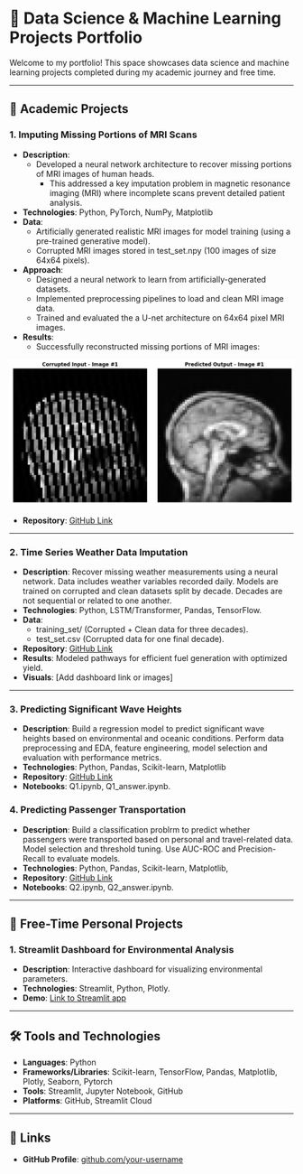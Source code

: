 # 🌟 Data Science & Machine Learning Projects Portfolio

Welcome to my portfolio! This space showcases data science and machine learning projects completed during my academic journey and free time.

---

## 📂 **Academic Projects**

### 1. **Imputing Missing Portions of MRI Scans**
- **Description**:
  - Developed a neural network architecture to recover missing portions of MRI images of human heads.
	- This addressed a key imputation problem in magnetic resonance imaging (MRI) where incomplete scans prevent detailed patient analysis. 
- **Technologies**: Python, PyTorch, NumPy, Matplotlib
- **Data**:
  - Artificially generated realistic MRI images for model training (using a pre-trained generative model).
  - Corrupted MRI images stored in test_set.npy (100 images of size 64x64 pixels).
- **Approach**:
  - Designed a neural network to learn from artificially-generated datasets.
  - Implemented preprocessing pipelines to load and clean MRI image data.
  - Trained and evaluated the a U-net architecture on 64x64 pixel MRI images.
- **Results**:
  - Successfully reconstructed missing portions of MRI images:
  
![MRI Imputation - Before and After](images/mri_imputation.png)

- **Repository**: [GitHub Link](https://github.com/ese-ada-lovelace-2024/dl-module-coursework-1-esemsc-mi720)

---

### 2. **Time Series Weather Data Imputation**
- **Description**: Recover missing weather measurements using a neural network. Data includes weather variables recorded daily. Models are trained on corrupted and clean datasets split by decade. Decades are not sequential or related to one another. 
- **Technologies**: Python, LSTM/Transformer, Pandas, TensorFlow.
- **Data**:
  - training_set/ (Corrupted + Clean data for three decades).
  - test_set.csv (Corrupted data for one final decade).
- **Repository**: [GitHub Link](https://github.com/ese-ada-lovelace-2024/dl-module-coursework-2-esemsc-mi720)
- **Results**: Modeled pathways for efficient fuel generation with optimized yield.
- **Visuals**: [Add dashboard link or images]

---

### 3. **Predicting Significant Wave Heights**
- **Description**: Build a regression model to predict significant wave heights based on environmental and oceanic conditions. Perform	data preprocessing and EDA, feature engineering, model selection and evaluation with performance metrics.
- **Technologies**: Python, Pandas, Scikit-learn, Matplotlib
- **Repository**: [GitHub Link](https://github.com/ese-ada-lovelace-2024/dsml-2024-esemsc-mi720)
- **Notebooks**: Q1.ipynb, Q1_answer.ipynb.

### 4. **Predicting Passenger Transportation**
- **Description**: Build a classification problrm to predict whether passengers were transported based on personal and travel-related data. Model selection and threshold tuning. Use AUC-ROC and Precision-Recall to evaluate models.
- **Technologies**: Python, Pandas, Scikit-learn, Matplotlib, 
- **Repository**: [GitHub Link](https://github.com/ese-ada-lovelace-2024/dsml-2024-esemsc-mi720)
- **Notebooks**: Q2.ipynb, Q2_answer.ipynb.

---

## 📂 **Free-Time Personal Projects**

### 1. **Streamlit Dashboard for Environmental Analysis**
- **Description**: Interactive dashboard for visualizing environmental parameters.
- **Technologies**: Streamlit, Python, Plotly.
- **Demo**: [Link to Streamlit app](https://link-to-demo)
  

---

## 🛠️ **Tools and Technologies**
- **Languages**: Python
- **Frameworks/Libraries**: Scikit-learn, TensorFlow, Pandas, Matplotlib, Plotly, Seaborn, Pytorch
- **Tools**: Streamlit, Jupyter Notebook, GitHub
- **Platforms**: GitHub, Streamlit Cloud

---

## 🔗 **Links**
- **GitHub Profile**: [github.com/your-username](https://github.com/your-username)
